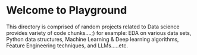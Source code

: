 # Welcome to Playground
This directory is comprised of random projects related to Data science provides variety of code chunks....;) for example: EDA on various data sets, Python data structures, Machine Learning & Deep learning algorithms, Feature Engineering techniques, and LLMs.....etc. 
